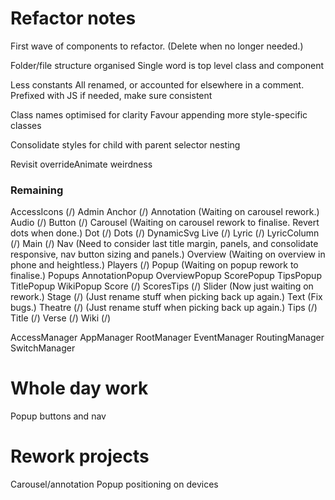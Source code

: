 # Refactor notes
First wave of components to refactor.
(Delete when no longer needed.)

Folder/file structure organised
    Single word is top level class and component

Less constants
    All renamed, or accounted for elsewhere in a comment.
    Prefixed with JS if needed, make sure consistent

Class names optimised for clarity
    Favour appending more style-specific classes

Consolidate styles for child with parent selector nesting

Revisit overrideAnimate weirdness

### Remaining

AccessIcons (/)
Admin
Anchor (/)
Annotation (Waiting on carousel rework.)
Audio (/)
Button (/)
Carousel (Waiting on carousel rework to finalise. Revert dots when done.)
Dot (/)
Dots (/)
DynamicSvg
Live (/)
Lyric (/)
LyricColumn (/)
Main (/)
Nav (Need to consider last title margin, panels, and consolidate responsive, nav button sizing and panels.)
Overview (Waiting on overview in phone and heightless.)
Players (/)
Popup (Waiting on popup rework to finalise.)
Popups
    AnnotationPopup
    OverviewPopup
    ScorePopup
    TipsPopup
    TitlePopup
    WikiPopup
Score (/)
ScoresTips (/)
Slider (Now just waiting on rework.)
Stage (/) (Just rename stuff when picking back up again.)
Text (Fix bugs.)
Theatre (/) (Just rename stuff when picking back up again.)
Tips (/)
Title (/)
Verse (/)
Wiki (/)

AccessManager
AppManager
RootManager
EventManager
RoutingManager
SwitchManager

# Whole day work

Popup buttons and nav

# Rework projects
Carousel/annotation
Popup positioning on devices